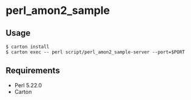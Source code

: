 # perl\_amon2\_sample

## Usage

```
$ carton install
$ carton exec -- perl script/perl_amon2_sample-server --port=$PORT
```

## Requirements

- Perl 5.22.0
- Carton
